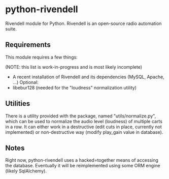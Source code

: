 python-rivendell
================

Rivendell module for Python. Rivendell is an open-source radio automation suite.

Requirements
---

This module requires a few things:

(NOTE: this list is work-in-progress and is most likely incomplete)

* A recent installation of Rivendell and its dependencies (MySQL, Apache, ...)
Optional:
* libebur128 (needed for the "loudness" normalization utility)

Utilities
---

There is a utility provided with the package, named "utils/normalize.py", 
which can be used to normalize the audio level (loudness) of multiple carts in a row.
It can either work in a destructive (edit cuts in place, currently not implemented) or non-destructive way (modify
play_gain value in database).

Notes
---
Right now, python-rivendell uses a hacked=together means of accessing the database. Eventually
it will be reimplemented using some ORM engine (likely SqlAlchemy).